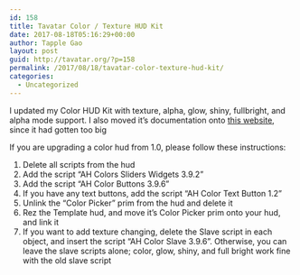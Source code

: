 ```yaml
---
id: 158
title: Tavatar Color / Texture HUD Kit
date: 2017-08-18T05:16:29+00:00
author: Tapple Gao
layout: post
guid: http://tavatar.org/?p=158
permalink: /2017/08/18/tavatar-color-texture-hud-kit/
categories:
  - Uncategorized
---
```

I updated my Color HUD Kit with texture, alpha, glow, shiny, fullbright, and alpha mode support. I also moved it&#8217;s documentation onto [this website](http://tavatar.org/hud-kit/), since it had gotten too big

<!--more-->

If you are upgrading a color hud from 1.0, please follow these instructions:

  1. Delete all scripts from the hud
  2. Add the script &#8220;AH Colors Sliders Widgets 3.9.2&#8221;
  3. Add the script &#8220;AH Color Buttons 3.9.6&#8221;
  4. If you have any text buttons, add the script &#8220;AH Color Text Button 1.2&#8221;
  5. Unlink the &#8220;Color Picker&#8221; prim from the hud and delete it
  6. Rez the Template hud, and move it&#8217;s Color Picker prim onto your hud, and link it
  7. If you want to add texture changing, delete the Slave script in each object, and insert the script &#8220;AH Color Slave 3.9.6&#8221;. Otherwise, you can leave the slave scripts alone; color, glow, shiny, and full bright work fine with the old slave script